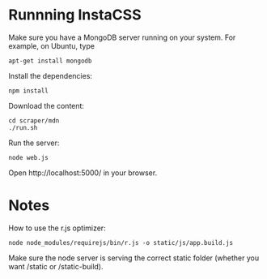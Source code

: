 # Runnning InstaCSS

Make sure you have a MongoDB server running on your system. For example, on Ubuntu, type

    apt-get install mongodb

Install the dependencies:

    npm install

Download the content:

    cd scraper/mdn
    ./run.sh

Run the server:

    node web.js

Open http://localhost:5000/ in your browser.

# Notes

How to use the r.js optimizer:

    node node_modules/requirejs/bin/r.js -o static/js/app.build.js

Make sure the node server is serving the correct static folder
(whether you want /static or /static-build).

